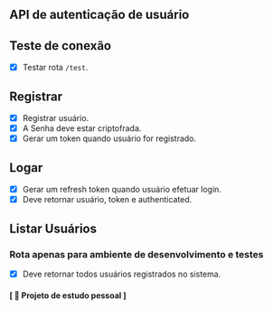 ## API de autenticação de usuário

## Teste de conexão

- [x] Testar rota `/test`.

## Registrar

- [x] Registrar usuário.
- [x] A Senha deve estar criptofrada.
- [x] Gerar um token quando usuário for registrado.

## Logar

- [x] Gerar um refresh token quando usuário efetuar login.
- [x] Deve retornar usuário, token e authenticated.

## Listar Usuários
### Rota apenas para ambiente de desenvolvimento e testes

- [x] Deve retornar todos usuários registrados no sistema.

#### [ 📝 Projeto de estudo pessoal ]

